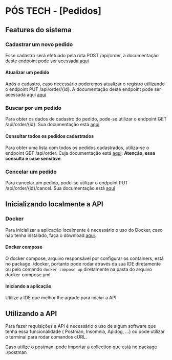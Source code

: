 # PÓS TECH - [Pedidos]

## Features do sistema

### Cadastrar um novo pedido

Esse cadastro será efetuado pela rota POST /api/order, a documentação deste endpoint pode ser
acessada [aqui](http://localhost:8081/swagger-ui/index.html#/order-controller/createOrder)

#### Atualizar um pedido

Após o cadastro, caso necessário poderemos atualizar o registro utilizando o endpoint PUT
/api/order/{id}. A documentação deste endpoint pode ser acessada
aqui [aqui](http://localhost:8081/swagger-ui/index.html#/order-controller/putOrder)

### Buscar por um pedido

Para obter os dados de cadastro do pedido, pode-se utilizar o endpoint GET /api/order/{id}. Sua
documentação está [aqui](http://localhost:8081/swagger-ui/index.html#/order-controller/getOrder)

#### Consultar todos os pedidos cadastrados

Para obter uma lista com todos os pedidos cadastrados, utiliza-se o endpoint GET /api/order.
Cuja documentação
está [aqui](http://localhost:8081/swagger-ui/index.html#/order-controller/getOrders).
**Atenção, essa consulta é case sensitive**.

### Cencelar um pedido

Para cancelar um pedido, pode-se utilizar o endpoint PUT /api/order/{id}/cancel. Sua documentação
está [aqui](http://localhost:8081/swagger-ui/index.html#/order-controller/cancelOrder)

## Inicializando localmente a API

### Docker

Para inicializar a aplicação localmente é necessário o uso do Docker, caso não tenha instalado, faça
o download [aqui](https://docs.docker.com/engine/install/).

#### Docker compose

O docker compose, arquivo responsável por configurar os containers, está no package .\docker,
portanto pode rodar através da sua IDE diretamente ou pelo comando `docker compose up` diretamente
na pasta do arquivo docker-compose.yml

#### Iniciando a aplicação

Utilize a IDE que melhor lhe agrade para iniciar a API

## Utilizando a API

Para fazer requisições a API é necessário o uso de algum software que tenha essa funcionalidade (
Postman, Insomnia, Apidog, ...) ou pode utilizar o terminal para rodar comandos cURL.

Caso utilize o postman, pode importar a collection que está no package .\postman
